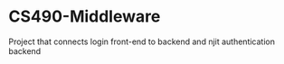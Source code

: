 # CS490-Middleware

Project that connects login front-end to backend and njit authentication backend
